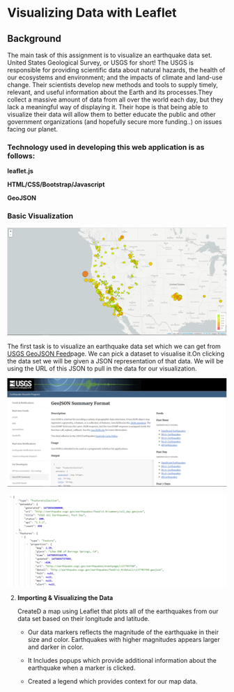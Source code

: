 # Visualizing Data with Leaflet

## Background

The main task of this assignment is to visualize an earthquake data set.
United States Geological Survey, or USGS for short! The USGS is responsible for providing scientific data about natural hazards, the health of our ecosystems and environment; and the impacts of climate and land-use change. Their scientists develop new methods and tools to supply timely, relevant, and useful information about the Earth and its processes.They collect a massive amount of data from all over the world each day, but they lack a meaningful way of displaying it. Their hope is that being able to visualize their data will allow them to better educate the public and other government organizations (and hopefully secure more funding..) on issues facing our planet.

### Technology used in developing this web application is as follows:

**leaflet.js**

**HTML/CSS/Bootstrap/Javascript**

**GeoJSON**


### Basic Visualization

![2-BasicMap](Images/2-BasicMap.png)

The first task is to visualize an earthquake data set which we can get from [USGS GeoJSON Feed](http://earthquake.usgs.gov/earthquakes/feed/v1.0/geojson.php)page. We can pick a dataset to visualise it.On clicking the data set we will be given a JSON representation of that data. We will be using the URL of this JSON to pull in the data for our visualization.

![3-Data](Images/3-Data.png)


![4-JSON](Images/4-JSON.png)

2. **Importing & Visualizing the Data**

   CreateD a map using Leaflet that plots all of the earthquakes from our data set based on their longitude and latitude.

   * Our data markers reflects the magnitude of the earthquake in their size and color. Earthquakes with higher magnitudes appears larger and darker in color.

   * It Includes popups which provide additional information about the earthquake when a marker is clicked.

   * Created a legend which provides context for our map data.

   





